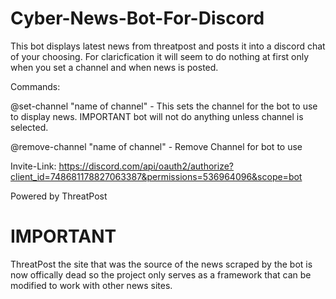 # Cyber-News-Bot-For-Discord
This bot displays latest news from threatpost and posts it into a discord chat of your choosing. For claricfication it will seem to do nothing at first only when you set a channel and when news is posted.

Commands:

@set-channel "name of channel"  - This sets the channel for the bot to use to display news. IMPORTANT bot will not do anything unless channel is selected. 

@remove-channel "name of channel" - Remove Channel for bot to use


Invite-Link:
https://discord.com/api/oauth2/authorize?client_id=748681178827063387&permissions=536964096&scope=bot



Powered by ThreatPost

# IMPORTANT

ThreatPost the site that was the source of the news scraped by the bot is now offically dead so the project only serves as a framework that can be modified to work with other news sites. 
